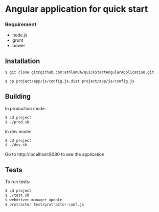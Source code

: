 # Angular application for quick start

### Requirement

- node.js
- grunt
- bower

## Installation

```bash
$ git clone git@github.com:athlonUA/quickStartAngularApplication.git
```

```bash
$ cp project/app/js/config.js.dist project/app/js/config.js
```

## Building

In production mode:
```bash
$ cd project
$ ./prod.sh
```

In dev mode:
```bash
$ cd project
$ ./dev.sh
```

Go to http://localhost:8080 to see the application

## Tests

To run tests:
```bash
$ cd project
$ ./test.sh
$ webdriver-manager update
$ protractor test/protractor-conf.js
```
